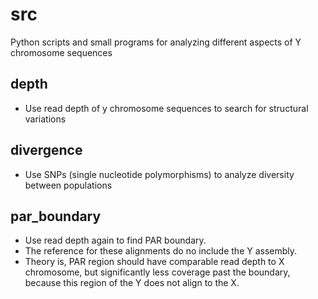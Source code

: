 # src
Python scripts and small programs for analyzing different aspects of Y chromosome sequences

## depth
* Use read depth of y chromosome sequences to search for structural variations

## divergence
* Use SNPs (single nucleotide polymorphisms) to analyze diversity between populations

## par_boundary
* Use read depth again to find PAR boundary.
* The reference for these alignments do no include the Y assembly.
* Theory is, PAR region should have comparable read depth to X chromosome, but      significantly less coverage past the boundary, because this region of the Y does not align to the X.
